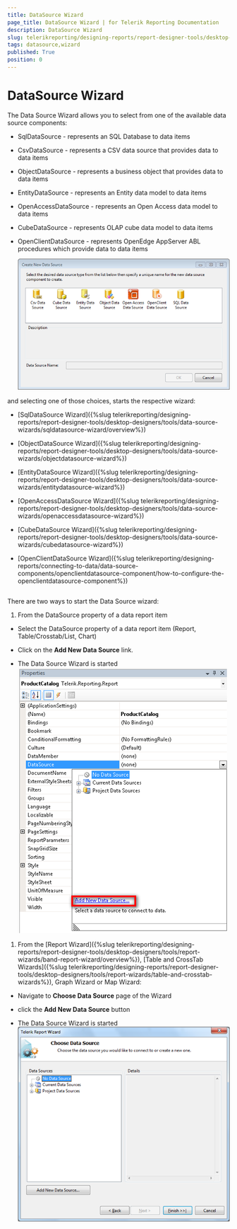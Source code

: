 ```yaml
---
title: DataSource Wizard
page_title: DataSource Wizard | for Telerik Reporting Documentation
description: DataSource Wizard
slug: telerikreporting/designing-reports/report-designer-tools/desktop-designers/tools/data-source-wizards/datasource-wizard
tags: datasource,wizard
published: True
position: 0
---
```


# DataSource Wizard



The Data Source Wizard allows you to select from one of the available data source components:       

* SqlDataSource - represents an SQL Database to data items           

* CsvDataSource - represents a CSV data source that provides data to data items           

* ObjectDataSource - represents a business object that provides data to data items           

* EntityDataSource - represents an Entity data model to data items           

* OpenAccessDataSource - represents an Open Access data model to data items           

* CubeDataSource - represents OLAP cube data model to data items           

* OpenClientDataSource - represents OpenEdge AppServer ABL procedures which provide data to data items           

  
  ![](images/DataSourceWizard1.png)

and selecting one of those choices, starts the respective wizard:

* [SqlDataSource Wizard]({%slug telerikreporting/designing-reports/report-designer-tools/desktop-designers/tools/data-source-wizards/sqldatasource-wizard/overview%})

* [ObjectDataSource Wizard]({%slug telerikreporting/designing-reports/report-designer-tools/desktop-designers/tools/data-source-wizards/objectdatasource-wizard%})

* [EntityDataSource Wizard]({%slug telerikreporting/designing-reports/report-designer-tools/desktop-designers/tools/data-source-wizards/entitydatasource-wizard%})

* [OpenAccessDataSource Wizard]({%slug telerikreporting/designing-reports/report-designer-tools/desktop-designers/tools/data-source-wizards/openaccessdatasource-wizard%})

* [CubeDataSource Wizard]({%slug telerikreporting/designing-reports/report-designer-tools/desktop-designers/tools/data-source-wizards/cubedatasource-wizard%})

* [OpenClientDataSource Wizard]({%slug telerikreporting/designing-reports/connecting-to-data/data-source-components/openclientdatasource-component/how-to-configure-the-openclientdatasource-component%})

## 

There are two ways to start the Data Source wizard:

1. From the DataSource property of a data report item             

* Select the DataSource property of a data report item (Report, Table/Crosstab/List, Chart)                 

* Click on the __Add New Data Source__ link.                 

* The Data Source Wizard is started                   
  ![](images/DataSourceWizard2.png)

1. From the [Report Wizard]({%slug telerikreporting/designing-reports/report-designer-tools/desktop-designers/tools/report-wizards/band-report-wizard/overview%}),               [Table and CrossTab Wizards]({%slug telerikreporting/designing-reports/report-designer-tools/desktop-designers/tools/report-wizards/table-and-crosstab-wizards%}),               Graph Wizard or Map Wizard:             

* Navigate to __Choose Data Source__ page of the Wizard                 

* click the __Add New Data Source__ button                 

* The Data Source Wizard is started                   
  ![](images/DataSourceWizard3.png)

